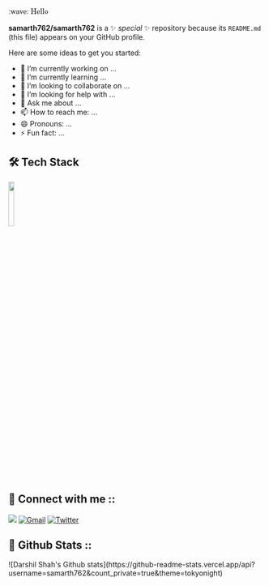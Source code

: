 <div style="font-family:New Century Schoolbook, TeX Gyre Schola, serif;">:wave: Hello</div>


**samarth762/samarth762** is a ✨ _special_ ✨ repository because its `README.md` (this file) appears on your GitHub profile.

Here are some ideas to get you started:

- 🔭 I’m currently working on ...
- 🌱 I’m currently learning ...
- 👯 I’m looking to collaborate on ...
- 🤔 I’m looking for help with ...
- 💬 Ask me about ...
- 📫 How to reach me: ...
- 😄 Pronouns: ...
- ⚡ Fun fact: ...
<h2> 🛠 Tech Stack </h2>
<p>
    <code><img width="15%" src="https://www.vectorlogo.zone/logos/javascript/javascript-ar21.svg"></code>
</p>
<div align="left">
    <h2> 💬 Connect with me :: </h2>
    <a href = "https://www.linkedin.com/in/samarthkumar121/" ><img src="https://img.shields.io/badge/linkedin%20-%230077B5.svg?&style=for-the-badge&logo=linkedin&logoColor=white" /></a>
    <a href = "mailto:samarthkumar267@gmail.com?subject=From your Github Profile" ><img alt="Gmail" src="https://img.shields.io/badge/Gmail-D14836?style=for-the-badge&logo=gmail&logoColor=white" /></a>
    <a href = "https://twitter.com/samarth74926507" ><img alt="Twitter" src="https://img.shields.io/badge/twitter-%231DA1F2.svg?&style=for-the-badge&logo=Twitter&logoColor=white" /> </a>
</div>
    
<div align="left">
    <h2>🚦 Github Stats :: </h2> 
    ![Darshil Shah's Github stats](https://github-readme-stats.vercel.app/api?username=samarth762&count_private=true&theme=tokyonight)
</div>


